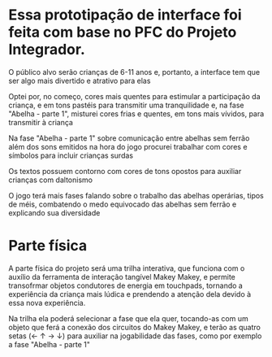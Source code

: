 # Essa prototipação de interface foi feita com base no PFC do Projeto Integrador.
O público alvo serão crianças de 6-11 anos e, portanto, a interface tem que ser algo mais divertido e atrativo para elas

Optei por, no começo, cores mais quentes para estimular a participação da criança, e em tons pastéis para transmitir uma tranquilidade e, na fase "Abelha - parte 1", misturei cores frias e quentes, em tons mais vívidos, para transmitir à criança 

Na fase "Abelha - parte 1" sobre comunicação entre abelhas sem ferrão além dos sons emitidos na hora do jogo procurei trabalhar com cores e símbolos para incluir crianças surdas

Os textos possuem contorno com cores de tons opostos para auxiliar crianças com daltonismo

O jogo terá mais fases falando sobre o trabalho das abelhas operárias, tipos de méis, combatendo o medo equivocado das abelhas sem ferrão e explicando sua diversidade

# Parte física
A parte física do projeto será uma trilha interativa, que funciona com o auxílio da ferramenta de interação tangível Makey Makey, e permite transofrmar objetos condutores de energia em touchpads, tornando a experiência da criança mais lúdica e prendendo a atenção dela devido à essa nova experiência.

Na trilha ela poderá selecionar a fase que ela quer, tocando-as com um objeto que ferá a conexão dos circuitos do Makey Makey, e terão as quatro setas (← ↑ → ↓) para auxiliar na jogabilidade das fases, como por exemplo a fase "Abelha - parte 1"
